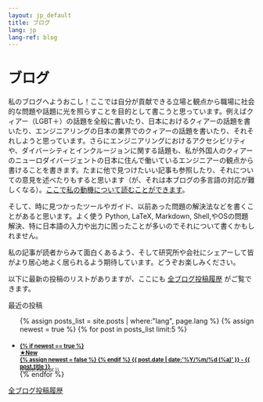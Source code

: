 ```yaml
---
layout: jp_default
title: ブログ
lang: jp
lang-ref: blog
---
```


# ブログ

私のブログへようおこし！ここでは自分が貢献できる立場と観点から職場に社会的な問題や話題に光を照らすことを目的として書こうと思っています。例えばクィアー（LGBT＋）の話題を全般に書いたり、日本におけるクィアーの話題を書いたり、エンジニアリングの日本の業界でのクィアーの話題を書いたり、それそれしようと思っています。さらにエンジニアリングにおけるアクセシビリティや、ダイバーシティとインクルージョンに関する話題も、私が外国人のクィアーのニューロダイバージェントの日本に住んで働いているエンジニアーの観点から書けることを書きます。たまに他で見つけたいい記事も参照したり、それについての意見を述べたりもすると思います（が、それは本ブログの多言語の対応が難しくなる）。[ここで私の動機について読むことができます](/{{page.lang}}/2022/06/20/first-blog.html)。

そして、時に見つかったツールやガイド、以前あった問題の解決法などを書くことがあると思います。よく使う Python, LaTeX, Markdown, Shell,やOSの問題解決、特に日本語の入力や出力に困ったことが多いのでそれについて書くかもしれません。

私の記事が読者からみて面白くあるよう、そして研究所や会社にシェアーして皆がより居心地よく居られるよう期待しています。どうぞお楽しみください。

以下に最新の投稿のリストがありますが、ここにも [全ブログ投稿履歴](/{{page.lang}}/blog/blog_archive) がご覧できます。

<div id="toc_container">
    <p class="toc_title">最近の投稿</p>
    <ul id="toc_list">
        {% assign posts_list = site.posts | where:"lang", page.lang %}
        {% assign newest = true %}
        {% for post in posts_list limit:5 %}
            <li>
                <h3 style="font-size: 0.8em; margin-bottom:-0.5em;">
                    <a href="{{ post.url }}">
                        {% if newest == true %}
                            <div id="newest_post_banner"> ★New</div>
                            {% assign newest = false %}
                        {% endif %}
                    </a>
                    <a href="{{ post.url }}">{{ post.date | date:'%Y/%m/%d (%a)' }} - {{ post.title }}
                    </a>
                </h3>
                <div style="font-size: 0.7em; margin-bottom:-0.5em;">{{ post.excerpt }}</div>
            </li>
        {% endfor %}
    </ul>
<div class="nav-buttons" style="font-size = 0.7em; width: 20em; float: left;">
    <div class="nav-btn" style="border:0;"><a href="/{{page.lang}}/blog/blog_archive"> 全ブログ投稿履歴 </a></div>
</div>

</div>
